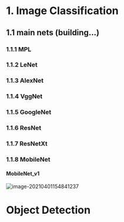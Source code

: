 # 1. Image Classification

## 1.1 main nets (building...)

### 1.1.1 MPL



### 1.1.2 LeNet



### 1.1.3 AlexNet



### 1.1.4 VggNet



### 1.1.5 GoogleNet



### 1.1.6 ResNet



### 1.1.7 ResNetXt



### 1.1.8 MobileNet

#### MobileNet_v1

![image-20210401154841237](https://img-blog.csdnimg.cn/20210401155001696.png?x-oss-process=image/watermark,type_ZmFuZ3poZW5naGVpdGk,shadow_10,text_aHR0cHM6Ly9ibG9nLmNzZG4ubmV0L1lGUjcxOA==,size_16,color_FFFFFF,t_70)





# Object Detection






